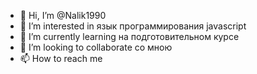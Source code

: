 - 👋 Hi, I’m @Nalik1990
- 👀 I’m interested in  язык программирования javascript
- 🌱 I’m currently learning  на подготовительном курсе
- 💞️ I’m looking to collaborate  со мною
- 📫 How to reach me  
<!---
Nalik1990/Nalik1990 is a ✨ special ✨ repository because its `README.md` (this file) appears on your GitHub profile.
You can click the Preview link to take a look at your changes.
--->
